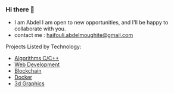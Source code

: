 ### Hi there 👋

* I am Abdel I am open to new opportunities, and I'll be happy to collaborate with you.
* contact me : haifouli.abdelmoughite@gmail.com

Projects Listed by Technology:
  - [Algorithms C/C++](https://github.com/stars/Ahaif/lists/algorithms-c-c)
  - [Web Development](https://github.com/stars/Ahaif/lists/web-development)
  - [Blockchain](https://github.com/stars/Ahaif/lists/blockchain)
  - [Docker](https://github.com/stars/Ahaif/lists/docker)
  - [3d Graphics](https://github.com/stars/Ahaif/lists/3d-graphics)

